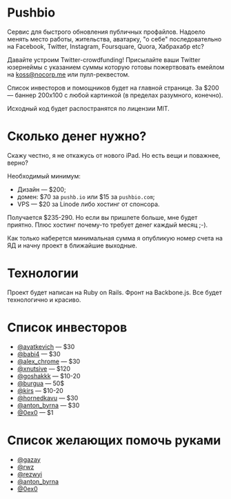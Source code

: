 # Pushbio

Сервис для быстрого обновления публичных профайлов. Надоело менять место работы, жительства, аватарку, "о себе" последовательно на Facebook, Twitter, Instagram, Foursquare, Quora, Хабрахабр etc?

Давайте устроим Twitter-crowdfunding! Присылайте ваши Twitter юзернеймы с указанием суммы которую готовы пожертвовать емейлом на koss@nocorp.me или пулл-реквестом.

Список инвесторов и помощников будет на главной странице. За $200 — баннер 200x100 с любой картинкой (в пределах разумного, конечно).

Исходный код будет распостранятся по лицензии MIT.

# Сколько денег нужно?

Скажу честно, я не откажусь от нового iPad. Но есть вещи и поважнее, верно?

Необходимый минимум:

* Дизайн — $200;
* домен: $70 за `pushb.io` или $15 за `pushbio.com`;
* VPS — $20 за Linode либо хостинг от спонсора.

Получается $235-290. Но если вы пришлете больше, мне будет приятно. Плюс хостинг почему-то требует денег каждый месяц ;-).

Как только наберется минимальная сумма я опубликую номер счета на ЯД и начну проект в ближайшие выходные.

# Технологии

Проект будет написан на Ruby on Rails. Фронт на Backbone.js. Все будет технологично и красиво.

# Список инвесторов

* [@ayatkevich](https://twitter.com/ayatkevich) — $30
* [@babi4](https://twitter.com/ayatkevich) — $30
* [@alex_chrome](https://twitter.com/alex_chrome) — $30
* [@xnutsive](https://twitter.com/xnutsive) — $120
* [@goshakkk](https://twitter.com/goshakkk) — $10-20
* [@burgua](https://twitter.com/burgua) — 50$
* [@kirs](https://twitter.com/kiiiir) — $10-20
* [@hornedkavu](https://twitter.com/hornedkavu) — $30
* [@anton_byrna](https://twitter.com/anton_byrna) — $30
* [@0ex0](https://twitter.com/0ex0) — $1

# Список желающих помочь руками

* [@gazay](https://twitter.com/gazay)
* [@rwz](https://twitter.com/rwz)
* [@rezwyi](https://twitter.com/rezwyi)
* [@anton_byrna](https://twitter.com/anton_byrna)
* [@0ex0](https://twitter.com/0ex0)
